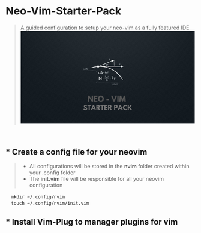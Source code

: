 # Neo-Vim-Starter-Pack

>A guided configuration  to setup your neo-vim as a fully featured IDE
>![Project Banner](./Images/Repo-Banner.png)

<br>

## * Create a config file for your neovim

> *  All configurations will be stored in the  **nvim** folder created within your .config folder 
> * The  **init.vim** file  will be responsible for all your neovim configuration

```html
  mkdir ~/.config/nvim
  touch ~/.config/nvim/init.vim
```
## * Install Vim-Plug to manager plugins for vim
